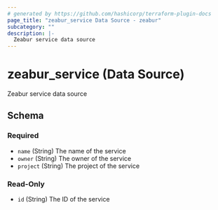 ```yaml
---
# generated by https://github.com/hashicorp/terraform-plugin-docs
page_title: "zeabur_service Data Source - zeabur"
subcategory: ""
description: |-
  Zeabur service data source
---
```


# zeabur_service (Data Source)

Zeabur service data source



<!-- schema generated by tfplugindocs -->
## Schema

### Required

- `name` (String) The name of the service
- `owner` (String) The owner of the service
- `project` (String) The project of the service

### Read-Only

- `id` (String) The ID of the service
